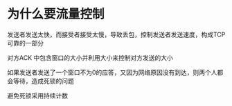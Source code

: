 # 为什么要流量控制

发送者发送太快，而接受者接受太慢，导致丢包，控制发送者发送速度，构成TCP可靠的一部分

对方ACK 中包含窗口的大小并利用大小来控制对方发送的大小



如果发送者发送了一个窗口不为0的应答，又因为网络原因没有到达，则两个人都会等待，造成死锁的问题


避免死锁采用持续计数